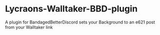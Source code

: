 # Lycraons-Walltaker-BBD-plugin
A plugin for BandagedBetterDiscord sets your Background to an e621 post from your Walltaker link
